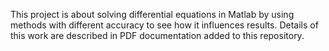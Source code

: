 This project is about solving differential equations in Matlab by using methods with different accuracy to see how it influences results. Details of this work are described in PDF documentation added to this repository.
